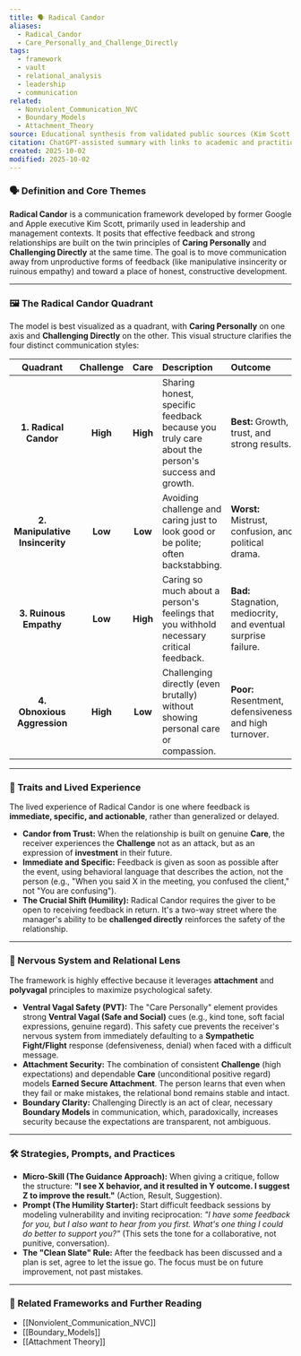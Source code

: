 ```yaml
---
title: 🗣️ Radical Candor
aliases:
  - Radical_Candor
  - Care_Personally_and_Challenge_Directly
tags:
  - framework
  - vault
  - relational_analysis
  - leadership
  - communication
related:
  - Nonviolent_Communication_NVC
  - Boundary_Models
  - Attachment_Theory
source: Educational synthesis from validated public sources (Kim Scott's model)
citation: ChatGPT-assisted summary with links to academic and practitioner materials
created: 2025-10-02
modified: 2025-10-02
---
```


<!-- @format -->

### 🗣️ Definition and Core Themes

**Radical Candor** is a communication framework developed by former Google and Apple
executive Kim Scott, primarily used in leadership and management contexts. It posits
that effective feedback and strong relationships are built on the twin principles of
**Caring Personally** and **Challenging Directly** at the same time. The goal is to move
communication away from unproductive forms of feedback (like manipulative insincerity or
ruinous empathy) and toward a place of honest, constructive development.

---

### 🖼️ The Radical Candor Quadrant

The model is best visualized as a quadrant, with **Caring Personally** on one axis and
**Challenging Directly** on the other. This visual structure clarifies the four distinct
communication styles:

|            Quadrant             | Challenge |   Care   | Description                                                                                     | Outcome                                                         |
| :-----------------------------: | :-------: | :------: | :---------------------------------------------------------------------------------------------- | :-------------------------------------------------------------- |
|      **1. Radical Candor**      | **High**  | **High** | Sharing honest, specific feedback because you truly care about the person's success and growth. | **Best:** Growth, trust, and strong results.                    |
| **2. Manipulative Insincerity** |  **Low**  | **Low**  | Avoiding challenge and caring just to look good or be polite; often backstabbing.               | **Worst:** Mistrust, confusion, and political drama.            |
|     **3. Ruinous Empathy**      |  **Low**  | **High** | Caring so much about a person's feelings that you withhold necessary critical feedback.         | **Bad:** Stagnation, mediocrity, and eventual surprise failure. |
|   **4. Obnoxious Aggression**   | **High**  | **Low**  | Challenging directly (even brutally) without showing personal care or compassion.               | **Poor:** Resentment, defensiveness, and high turnover.         |

---

### 🌿 Traits and Lived Experience

The lived experience of Radical Candor is one where feedback is **immediate, specific,
and actionable**, rather than generalized or delayed.

- **Candor from Trust:** When the relationship is built on genuine **Care**, the
  receiver experiences the **Challenge** not as an attack, but as an expression of
  **investment** in their future.
- **Immediate and Specific:** Feedback is given as soon as possible after the event,
  using behavioral language that describes the action, not the person (e.g., "When you
  said X in the meeting, you confused the client," not "You are confusing").
- **The Crucial Shift (Humility):** Radical Candor requires the giver to be open to
  receiving feedback in return. It's a two-way street where the manager's ability to be
  **challenged directly** reinforces the safety of the relationship.

---

### 🧠 Nervous System and Relational Lens

The framework is highly effective because it leverages **attachment** and **polyvagal**
principles to maximize psychological safety.

- **Ventral Vagal Safety (PVT):** The "Care Personally" element provides strong
  **Ventral Vagal (Safe and Social)** cues (e.g., kind tone, soft facial expressions,
  genuine regard). This safety cue prevents the receiver's nervous system from
  immediately defaulting to a **Sympathetic Fight/Flight** response (defensiveness,
  denial) when faced with a difficult message.
- **Attachment Security:** The combination of consistent **Challenge** (high
  expectations) and dependable **Care** (unconditional positive regard) models **Earned
  Secure Attachment**. The person learns that even when they fail or make mistakes, the
  relational bond remains stable and intact.
- **Boundary Clarity:** Challenging Directly is an act of clear, necessary **Boundary
  Models** in communication, which, paradoxically, increases security because the
  expectations are transparent, not ambiguous.

---

### 🛠️ Strategies, Prompts, and Practices

- **Micro-Skill (The Guidance Approach):** When giving a critique, follow the structure:
  **"I see X behavior, and it resulted in Y outcome. I suggest Z to improve the
  result."** (Action, Result, Suggestion).
- **Prompt (The Humility Starter):** Start difficult feedback sessions by modeling
  vulnerability and inviting reciprocation: _"I have some feedback for you, but I also
  want to hear from you first. What's one thing I could do better to support you?"_
  (This sets the tone for a collaborative, not punitive, conversation).
- **The "Clean Slate" Rule:** After the feedback has been discussed and a plan is set,
  agree to let the issue go. The focus must be on future improvement, not past mistakes.

---

### 🔗 Related Frameworks and Further Reading

- [[Nonviolent_Communication_NVC]]
- [[Boundary_Models]]
- [[Attachment Theory]]
